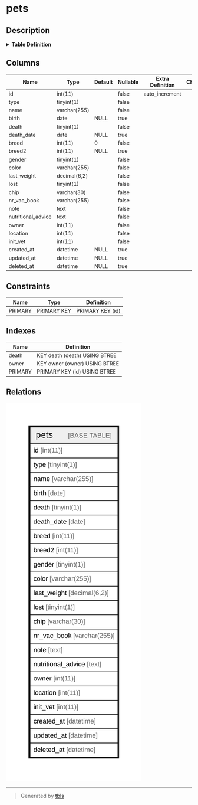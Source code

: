 # pets

## Description

<details>
<summary><strong>Table Definition</strong></summary>

```sql
CREATE TABLE `pets` (
  `id` int(11) NOT NULL AUTO_INCREMENT,
  `type` tinyint(1) NOT NULL,
  `name` varchar(255) NOT NULL,
  `birth` date DEFAULT NULL,
  `death` tinyint(1) NOT NULL,
  `death_date` date DEFAULT NULL,
  `breed` int(11) NOT NULL DEFAULT 0,
  `breed2` int(11) DEFAULT NULL,
  `gender` tinyint(1) NOT NULL,
  `color` varchar(255) NOT NULL,
  `last_weight` decimal(6,2) NOT NULL,
  `lost` tinyint(1) NOT NULL,
  `chip` varchar(30) NOT NULL,
  `nr_vac_book` varchar(255) NOT NULL,
  `note` text NOT NULL,
  `nutritional_advice` text NOT NULL,
  `owner` int(11) NOT NULL,
  `location` int(11) NOT NULL,
  `init_vet` int(11) NOT NULL,
  `created_at` datetime DEFAULT NULL,
  `updated_at` datetime DEFAULT NULL,
  `deleted_at` datetime DEFAULT NULL,
  PRIMARY KEY (`id`),
  KEY `owner` (`owner`),
  KEY `death` (`death`)
) ENGINE=InnoDB AUTO_INCREMENT=[Redacted by tbls] DEFAULT CHARSET=latin1 COLLATE=latin1_swedish_ci
```

</details>

## Columns

| Name | Type | Default | Nullable | Extra Definition | Children | Parents | Comment |
| ---- | ---- | ------- | -------- | ---------------- | -------- | ------- | ------- |
| id | int(11) |  | false | auto_increment |  |  |  |
| type | tinyint(1) |  | false |  |  |  |  |
| name | varchar(255) |  | false |  |  |  |  |
| birth | date | NULL | true |  |  |  |  |
| death | tinyint(1) |  | false |  |  |  |  |
| death_date | date | NULL | true |  |  |  |  |
| breed | int(11) | 0 | false |  |  |  |  |
| breed2 | int(11) | NULL | true |  |  |  |  |
| gender | tinyint(1) |  | false |  |  |  |  |
| color | varchar(255) |  | false |  |  |  |  |
| last_weight | decimal(6,2) |  | false |  |  |  |  |
| lost | tinyint(1) |  | false |  |  |  |  |
| chip | varchar(30) |  | false |  |  |  |  |
| nr_vac_book | varchar(255) |  | false |  |  |  |  |
| note | text |  | false |  |  |  |  |
| nutritional_advice | text |  | false |  |  |  |  |
| owner | int(11) |  | false |  |  |  |  |
| location | int(11) |  | false |  |  |  |  |
| init_vet | int(11) |  | false |  |  |  |  |
| created_at | datetime | NULL | true |  |  |  |  |
| updated_at | datetime | NULL | true |  |  |  |  |
| deleted_at | datetime | NULL | true |  |  |  |  |

## Constraints

| Name | Type | Definition |
| ---- | ---- | ---------- |
| PRIMARY | PRIMARY KEY | PRIMARY KEY (id) |

## Indexes

| Name | Definition |
| ---- | ---------- |
| death | KEY death (death) USING BTREE |
| owner | KEY owner (owner) USING BTREE |
| PRIMARY | PRIMARY KEY (id) USING BTREE |

## Relations

![er](pets.svg)

---

> Generated by [tbls](https://github.com/k1LoW/tbls)
